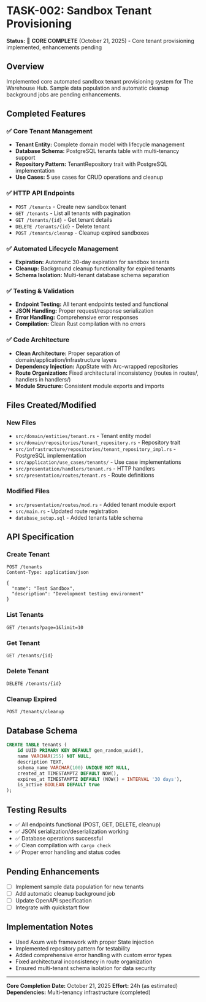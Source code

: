 # TASK-002: Sandbox Tenant Provisioning

**Status:** 🔄 **CORE COMPLETE** (October 21, 2025) - Core tenant provisioning implemented, enhancements pending

## Overview

Implemented core automated sandbox tenant provisioning system for The Warehouse Hub. Sample data population and automatic cleanup background jobs are pending enhancements.

## Completed Features

### ✅ Core Tenant Management
- **Tenant Entity:** Complete domain model with lifecycle management
- **Database Schema:** PostgreSQL tenants table with multi-tenancy support
- **Repository Pattern:** TenantRepository trait with PostgreSQL implementation
- **Use Cases:** 5 use cases for CRUD operations and cleanup

### ✅ HTTP API Endpoints
- `POST /tenants` - Create new sandbox tenant
- `GET /tenants` - List all tenants with pagination
- `GET /tenants/{id}` - Get tenant details
- `DELETE /tenants/{id}` - Delete tenant
- `POST /tenants/cleanup` - Cleanup expired sandboxes

### ✅ Automated Lifecycle Management
- **Expiration:** Automatic 30-day expiration for sandbox tenants
- **Cleanup:** Background cleanup functionality for expired tenants
- **Schema Isolation:** Multi-tenant database schema separation

### ✅ Testing & Validation
- **Endpoint Testing:** All tenant endpoints tested and functional
- **JSON Handling:** Proper request/response serialization
- **Error Handling:** Comprehensive error responses
- **Compilation:** Clean Rust compilation with no errors

### ✅ Code Architecture
- **Clean Architecture:** Proper separation of domain/application/infrastructure layers
- **Dependency Injection:** AppState with Arc-wrapped repositories
- **Route Organization:** Fixed architectural inconsistency (routes in routes/, handlers in handlers/)
- **Module Structure:** Consistent module exports and imports

## Files Created/Modified

### New Files
- `src/domain/entities/tenant.rs` - Tenant entity model
- `src/domain/repositories/tenant_repository.rs` - Repository trait
- `src/infrastructure/repositories/tenant_repository_impl.rs` - PostgreSQL implementation
- `src/application/use_cases/tenants/` - Use case implementations
- `src/presentation/handlers/tenant.rs` - HTTP handlers
- `src/presentation/routes/tenant.rs` - Route definitions

### Modified Files
- `src/presentation/routes/mod.rs` - Added tenant module export
- `src/main.rs` - Updated route registration
- `database_setup.sql` - Added tenants table schema

## API Specification

### Create Tenant
```http
POST /tenants
Content-Type: application/json

{
  "name": "Test Sandbox",
  "description": "Development testing environment"
}
```

### List Tenants
```http
GET /tenants?page=1&limit=10
```

### Get Tenant
```http
GET /tenants/{id}
```

### Delete Tenant
```http
DELETE /tenants/{id}
```

### Cleanup Expired
```http
POST /tenants/cleanup
```

## Database Schema

```sql
CREATE TABLE tenants (
    id UUID PRIMARY KEY DEFAULT gen_random_uuid(),
    name VARCHAR(255) NOT NULL,
    description TEXT,
    schema_name VARCHAR(100) UNIQUE NOT NULL,
    created_at TIMESTAMPTZ DEFAULT NOW(),
    expires_at TIMESTAMPTZ DEFAULT (NOW() + INTERVAL '30 days'),
    is_active BOOLEAN DEFAULT true
);
```

## Testing Results

- ✅ All endpoints functional (POST, GET, DELETE, cleanup)
- ✅ JSON serialization/deserialization working
- ✅ Database operations successful
- ✅ Clean compilation with `cargo check`
- ✅ Proper error handling and status codes

## Pending Enhancements

- [ ] Implement sample data population for new tenants
- [ ] Add automatic cleanup background job
- [ ] Update OpenAPI specification
- [ ] Integrate with quickstart flow

## Implementation Notes

- Used Axum web framework with proper State<AppState> injection
- Implemented repository pattern for testability
- Added comprehensive error handling with custom error types
- Fixed architectural inconsistency in route organization
- Ensured multi-tenant schema isolation for data security

---

**Core Completion Date:** October 21, 2025
**Effort:** 24h (as estimated)
**Dependencies:** Multi-tenancy infrastructure (completed)